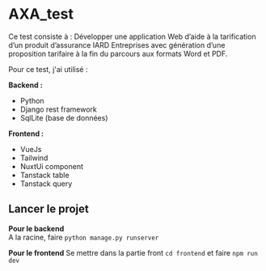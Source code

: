 # AXA_test

Ce test consiste à :
Développer une application Web d’aide à la tarification d’un produit d’assurance IARD Entreprises
avec génération d’une proposition tarifaire à la fin du parcours aux formats Word et PDF.

Pour ce test, j'ai utilisé :

**Backend :**
* Python
* Django rest framework
* SqlLite (base de données)  
  
  
**Frontend :**
* VueJs
* Tailwind
* NuxtUi component
* Tanstack table
* Tanstack query

## Lancer le projet
**Pour le backend**  
A la racine, faire ``python manage.py runserver ``  

**Pour le frontend**
Se mettre dans la partie front ``cd frontend`` et faire ``npm run dev``
